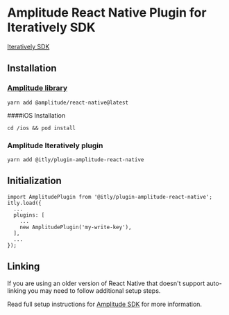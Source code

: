 # Amplitude React Native Plugin for Iteratively SDK

[Iteratively SDK](https://github.com/iterativelyhq/itly-sdk/blob/master/README.md)

## Installation

### [Amplitude library](https://developers.amplitude.com/docs/react-native-setup)

`yarn add @amplitude/react-native@latest`

####iOS Installation

`cd /ios && pod install`

### Amplitude Iteratively plugin

`yarn add @itly/plugin-amplitude-react-native`

## Initialization

```
import AmplitudePlugin from '@itly/plugin-amplitude-react-native';
itly.load({
  ...
  plugins: [
    ...
    new AmplitudePlugin('my-write-key'),
  ],
  ...
});
```

## Linking

If you are using an older version of React Native that doesn't support auto-linking you may need to follow additional setup steps.

Read full setup instructions for [Amplitude SDK](https://developers.amplitude.com/docs/react-native-setup) for more information.
